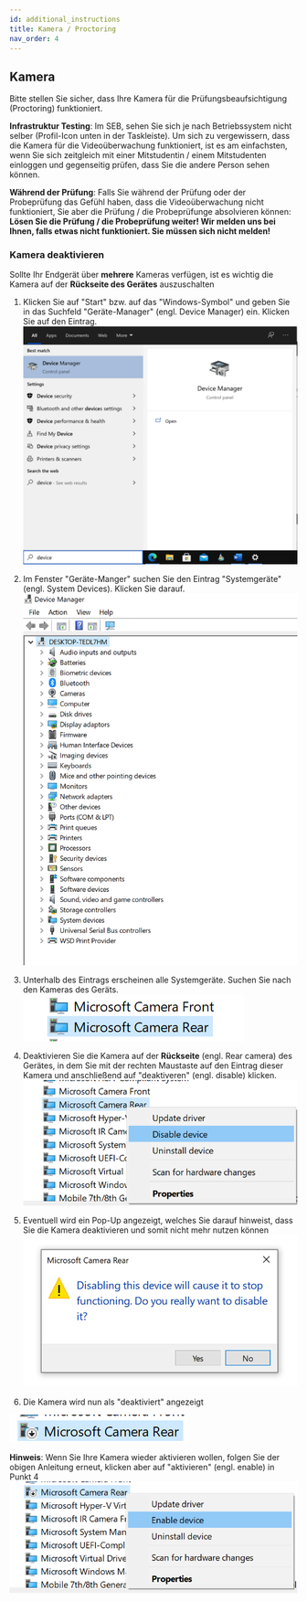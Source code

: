 ```yaml
---
id: additional_instructions
title: Kamera / Proctoring
nav_order: 4
---
```


## Kamera

Bitte stellen Sie sicher, dass Ihre Kamera für die Prüfungsbeaufsichtigung (Proctoring) funktioniert. 

**Infrastruktur Testing**: Im SEB, sehen Sie sich je nach Betriebssystem nicht selber (Profil-Icon unten in der Taskleiste). Um sich zu vergewissern, dass die Kamera für die Videoüberwachung funktioniert, ist es am einfachsten, wenn Sie sich zeitgleich mit einer Mitstudentin / einem Mitstudenten einloggen und gegenseitig prüfen, dass Sie die andere Person sehen können. 

**Während der Prüfung**: Falls Sie während der Prüfung oder der Probeprüfung das Gefühl haben, dass die Videoüberwachung nicht funktioniert, Sie aber die Prüfung / die Probeprüfunge absolvieren können: **Lösen Sie die Prüfung / die Probeprüfung weiter! Wir melden uns bei Ihnen, falls etwas nicht funktioniert. Sie müssen sich nicht melden!**


### Kamera deaktivieren

Sollte Ihr Endgerät über **mehrere** Kameras verfügen, ist es wichtig die Kamera auf der **Rückseite des Gerätes** auszuschalten

1. Klicken Sie auf "Start" bzw. auf das "Windows-Symbol" und geben Sie in das Suchfeld "Geräte-Manager" (engl. Device Manager) ein. Klicken Sie auf den Eintrag.
[![SEB-Camera1](assets/pictures/additional_instructions/seb_camera_01.png)](assets/SEB-Camera1.png)

1. Im Fenster "Geräte-Manger" suchen Sie den Eintrag "Systemgeräte" (engl. System Devices). Klicken Sie darauf. 
[![SEB-Camera2](assets/pictures/additional_instructions/seb_camera_02.png)](assets/SEB-Camera2.png)

1. Unterhalb des Eintrags erscheinen alle Systemgeräte. Suchen Sie nach den Kameras des Geräts. 
[![SEB-Camera3](assets/pictures/additional_instructions/seb_camera_03.png)](assets/SEB-Camera3.png)

1. Deaktivieren Sie die Kamera auf der **Rückseite** (engl. Rear camera) des Gerätes, in dem Sie  mit der rechten Maustaste auf den Eintrag dieser Kamera und anschließend auf "deaktiveren" (engl. disable) klicken.
[![SEB-Camera4](assets/pictures/additional_instructions/seb_camera_04.png)](SEB-Camera4.png)

1. Eventuell wird ein Pop-Up angezeigt, welches Sie darauf hinweist, dass Sie die Kamera deaktivieren und somit nicht mehr nutzen können
[![SEB-Camera5](assets/pictures/additional_instructions/seb_camera_05.png)](SEB-Camera5.png)

1. Die Kamera wird nun als "deaktiviert" angezeigt

[![SEB-Camera6](assets/pictures/additional_instructions/seb_camera_06.png)](SEB-Camera6.png)



**Hinweis**: Wenn Sie Ihre Kamera wieder aktivieren wollen, folgen Sie der obigen Anleitung erneut, klicken aber auf "aktivieren" (engl. enable) in Punkt 4
[![SEB-Camera-Hinweis](assets/pictures/additional_instructions/seb_camera_information.png)](SEB-Camera_Hinweis.png)



